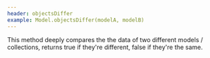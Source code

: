 ```yaml
---
header: objectsDiffer
example: Model.objectsDiffer(modelA, modelB)
---
```


This method deeply compares the the data of two different models / collections, returns true if they're different, false if they're the same.

